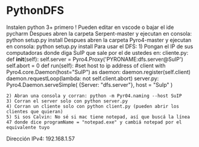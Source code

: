 # PythonDFS
Instalen python 3+ primero !
Pueden editar en vscode o bajar el ide pycharm
Despues abren la carpeta Serpent-master y ejecutan en consola: python setup.py install
Despues abren la carpeta Pyro4-master y ejecutan en consola: python setup.py install
Para usar el DFS:
    1) Pongan el IP de sus computadoras donde diga SuIP que sale por el de ustedes en:
       cliente.py: def __init__(self):
                     self.server = Pyro4.Proxy('PYRONAME:dfs.server@SuIP')
                     self.abort = 0
                   def run(self):
                   #set host to ip address of client
                    with Pyro4.core.Daemon(host="SuIP") as daemon:
                        daemon.register(self.client)
                        daemon.requestLoop(lambda: not self.client.abort)
       server.py: Pyro4.Daemon.serveSimple(
                  {Server: "dfs.server"},
                  host = "SuIp"
                  )
    
    2) Abran una consola y corran: python -m Pyr04.naming --host SuIP
    3) Corran el server solo con python server.py
    4) Corran un cliente solo con python client.py (pueden abrir los clientes que quieran)
    5) Si sos Calvin: No sé si mac tiene notepad, así que buscá la línea 47 donde dice programName = "notepad.exe" y cambiá notepad por el equivalente tuyo
    
Dirección IPv4: 192.168.1.57

